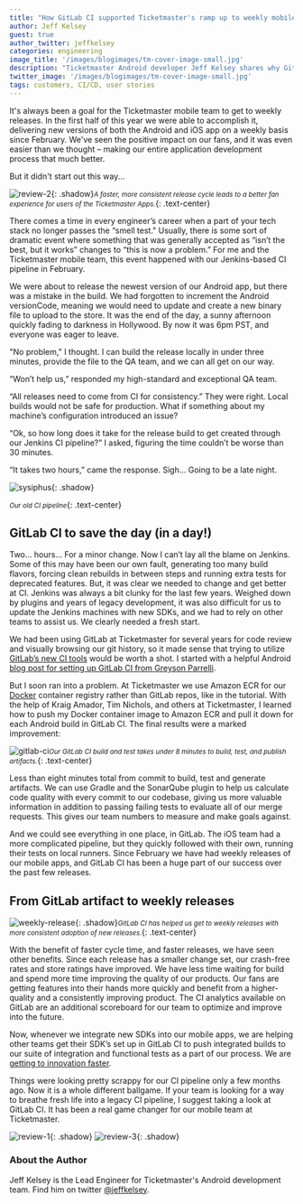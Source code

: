```yaml
---
title: "How GitLab CI supported Ticketmaster's ramp up to weekly mobile releases"
author: Jeff Kelsey
guest: true
author_twitter: jeffkelsey
categories: engineering
image_title: '/images/blogimages/tm-cover-image-small.jpg'
description: "Ticketmaster Android developer Jeff Kelsey shares why GitLab CI was a game changer for his team."
twitter_image: '/images/blogimages/tm-cover-image-small.jpg'
tags: customers, CI/CD, user stories
---
```


It's always been a goal for the Ticketmaster mobile team to get to weekly releases. In the first half of this year we were able to accomplish it, delivering new versions
of both the Android and iOS app on a weekly basis since February. We've seen the positive impact on our fans, and it was even easier than we thought –
making our entire application development process that much better.

But it didn't start out this way...

<!-- more -->

![review-2](/images/blogimages/ticketmaster-assets/Review2.png "Most user-friendly ticketing app"){: .shadow}*<small>A faster, more consistent release cycle leads to a better fan experience for users of the Ticketmaster Apps.</small>*{: .text-center}

There comes a time in every engineer’s career when a part of your tech stack no longer passes the “smell test." Usually, there is some sort of dramatic event where something that was generally accepted as “isn’t the best, but it works” changes to “this is now a problem.” For me and the Ticketmaster mobile team, this event happened with our Jenkins-based CI pipeline in February.

We were about to release the newest version of our Android app, but there was a mistake in the build. We had forgotten to increment the Android versionCode, meaning we would need to update and create a new binary file to upload to the store. It was the end of the day, a sunny afternoon quickly fading to darkness in Hollywood. By now it was 6pm PST, and everyone was eager to leave.

"No problem," I thought. I can build the release locally in under three minutes, provide the file to the QA team, and we can all get on our way.

“Won’t help us,” responded my high-standard and exceptional QA team.

“All releases need to come from CI for consistency.” They were right. Local builds would not be safe for production. What if something about my machine’s configuration introduced an issue?

“Ok, so how long does it take for the release build to get created through our Jenkins CI pipeline?” I asked, figuring the time couldn’t be worse than 30 minutes.

“It takes two hours,” came the response. Sigh… Going to be a late night.

![sysiphus](/images/blogimages/ticketmaster-assets/sysiphus.gif "Sysiphus"){: .shadow}

*<small>Our old CI pipeline</small>*{: .text-center}

## GitLab CI to save the day (in a day!)

Two… hours…  For a minor change. Now I can’t lay all the blame on Jenkins. Some of this may have been our own fault, generating too many build flavors, forcing clean rebuilds in between steps and running extra tests for deprecated features. But, it was clear we needed to change and get better at CI. Jenkins was always a bit clunky for the last few years. Weighed down by plugins and years of legacy development, it was also difficult for us to update the Jenkins machines with new SDKs, and we had to rely on other teams to assist us. We clearly needed a fresh start.

We had been using GitLab at Ticketmaster for several years for code review and visually browsing our git history, so it made sense that trying to utilize [GitLab’s new CI tools](/features/continuous-integration/) would be worth a shot. I started with a helpful Android [blog post for setting up GitLab CI from Greyson Parrelli](http://www.greysonparrelli.com/post/setting-up-android-builds-in-gitlab-ci-using-shared-runners/).

But I soon ran into a problem. At Ticketmaster we use Amazon ECR for our [Docker](https://aws.amazon.com/docker/) container registry rather than GitLab repos, like in the tutorial. With the help of Kraig Amador, Tim Nichols, and others at Ticketmaster, I learned how to push my Docker container image to Amazon ECR and pull it down for each Android build in GitLab CI. The final results were a marked improvement:

![gitlab-ci](/images/blogimages/ticketmaster-assets/Gitlab8min.png 'GitLab CI in 8 minutes')*<small>Our GitLab CI build and test takes under 8 minutes to build, test, and publish artifacts.</small>*{: .text-center}

Less than eight minutes total from commit to build, test and generate artifacts. We can use Gradle and the SonarQube plugin to help us calculate code quality with every commit to our codebase, giving us more valuable information in addition to passing failing tests to evaluate all of our merge requests. This gives our team numbers to measure and make goals against.

And we could see everything in one place, in GitLab. The iOS team had a more complicated pipeline, but they quickly followed with their own, running their tests on local runners. Since February we have had weekly releases of our mobile apps, and GitLab CI has been a huge part of our success over the past few releases.

## From GitLab artifact to weekly releases

![weekly-release](/images/blogimages/ticketmaster-assets/WeeklyReleases.png "Weekly Releases"){: .shadow}*<small>GitLab CI has helped us get to weekly releases with more consistent adoption of new releases.</small>*{: .text-center}

With the benefit of faster cycle time, and faster releases, we have seen other benefits. Since each release has a smaller change set, our crash-free rates and store ratings have improved. We have less time waiting for build and spend more time improving the quality of our products. Our fans are getting features into their hands more quickly and benefit from a higher-quality and a consistently improving product. The CI analytics available on GitLab are an additional scoreboard for our team to optimize and improve into the future.

Now, whenever we integrate new SDKs into our mobile apps, we are helping other teams get their SDK’s set up in GitLab CI to push integrated builds to our suite of integration and functional tests as a part of our process. We are [getting to innovation faster](https://tech.ticketmaster.com/2016/11/08/getting-to-innovation-faster/).

Things were looking pretty scrappy for our CI pipeline only a few months ago. Now it is a whole different ballgame. If your team is looking for a way to breathe fresh life into a legacy CI pipeline, I suggest taking a look at GitLab CI. It has been a real game changer for our mobile team at Ticketmaster.

![review-1](/images/blogimages/ticketmaster-assets/Review1.png "Ticketmaster Mobile Review 1"){: .shadow}
![review-3](/images/blogimages/ticketmaster-assets/Review3.png "Ticketmaster Mobile Review 2"){: .shadow}

### About the Author

Jeff Kelsey is the Lead Engineer for Ticketmaster's Android development team. Find him on twitter [@jeffkelsey](https://twitter.com/jeffkelsey).
